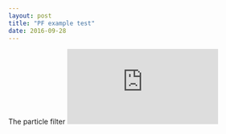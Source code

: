 ```yaml
---
layout: post
title: "PF example test"
date: 2016-09-28
---
```


The particle filter ![example](http:zhehe.github.io/pf.html)
